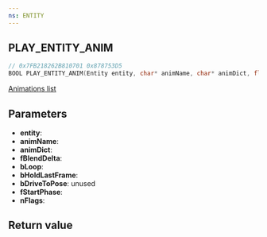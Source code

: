 ```yaml
---
ns: ENTITY
---
```

## PLAY_ENTITY_ANIM

```c
// 0x7FB218262B810701 0x878753D5
BOOL PLAY_ENTITY_ANIM(Entity entity, char* animName, char* animDict, float fBlendDelta, BOOL bLoop, BOOL bHoldLastFrame, BOOL bDriveToPose, float fStartPhase, cs_type(Any) int nFlags);
```

[Animations list](https://alexguirre.github.io/animations-list/)

## Parameters
* **entity**: 
* **animName**: 
* **animDict**: 
* **fBlendDelta**:
* **bLoop**:
* **bHoldLastFrame**:
* **bDriveToPose**: unused
* **fStartPhase**:
* **nFlags**:

## Return value
